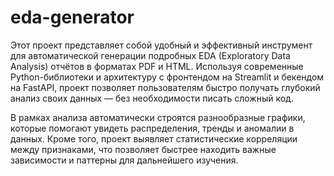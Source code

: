 # eda-generator
Этот проект представляет собой удобный и эффективный инструмент для автоматической генерации подробных EDA (Exploratory Data Analysis) отчётов в форматах PDF и HTML.
Используя современные Python-библиотеки и архитектуру с фронтендом на Streamlit и бекендом на FastAPI, проект позволяет пользователям быстро получать глубокий анализ своих данных — без необходимости писать сложный код.

В рамках анализа автоматически строятся разнообразные графики, которые помогают увидеть распределения, тренды и аномалии в данных. Кроме того, проект выявляет статистические корреляции между признаками, что позволяет быстрее находить важные зависимости и паттерны для дальнейшего изучения.
